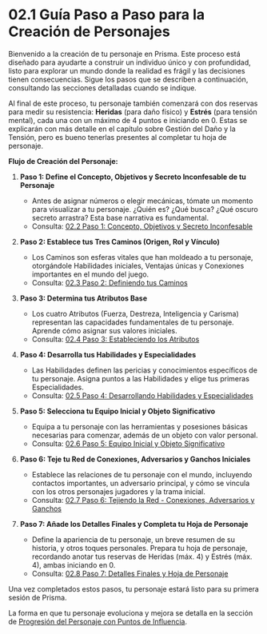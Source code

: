 # 02.1 Guía Paso a Paso para la Creación de Personajes

Bienvenido a la creación de tu personaje en Prisma. Este proceso está diseñado para ayudarte a construir un individuo único y con profundidad, listo para explorar un mundo donde la realidad es frágil y las decisiones tienen consecuencias. Sigue los pasos que se describen a continuación, consultando las secciones detalladas cuando se indique.

Al final de este proceso, tu personaje también comenzará con dos reservas para medir su resistencia: **Heridas** (para daño físico) y **Estrés** (para tensión mental), cada una con un máximo de 4 puntos e iniciando en 0. Estas se explicarán con más detalle en el capítulo sobre Gestión del Daño y la Tensión, pero es bueno tenerlas presentes al completar tu hoja de personaje.

**Flujo de Creación del Personaje:**

1.  **Paso 1: Define el Concepto, Objetivos y Secreto Inconfesable de tu Personaje**
    *   Antes de asignar números o elegir mecánicas, tómate un momento para visualizar a tu personaje. ¿Quién es? ¿Qué busca? ¿Qué oscuro secreto arrastra? Esta base narrativa es fundamental.
    *   Consulta: [02.2 Paso 1: Concepto, Objetivos y Secreto Inconfesable](./02.2_Paso_1_Concepto_Objetivos_y_Secreto_Inconfesable.md)

2.  **Paso 2: Establece tus Tres Caminos (Origen, Rol y Vínculo)**
    *   Los Caminos son esferas vitales que han moldeado a tu personaje, otorgándole Habilidades iniciales, Ventajas únicas y Conexiones importantes en el mundo del juego.
    *   Consulta: [02.3 Paso 2: Definiendo tus Caminos](./02.3_Paso_2_Definiendo_tus_Caminos.md)

3.  **Paso 3: Determina tus Atributos Base**
    *   Los cuatro Atributos (Fuerza, Destreza, Inteligencia y Carisma) representan las capacidades fundamentales de tu personaje. Aprende cómo asignar sus valores iniciales.
    *   Consulta: [02.4 Paso 3: Estableciendo los Atributos](./02.4_Paso_3_Estableciendo_los_Atributos.md)

4.  **Paso 4: Desarrolla tus Habilidades y Especialidades**
    *   Las Habilidades definen las pericias y conocimientos específicos de tu personaje. Asigna puntos a las Habilidades y elige tus primeras Especialidades.
    *   Consulta: [02.5 Paso 4: Desarrollando Habilidades y Especialidades](./02.5_Paso_4_Desarrollando_Habilidades_y_Especialidades.md)

5.  **Paso 5: Selecciona tu Equipo Inicial y Objeto Significativo**
    *   Equipa a tu personaje con las herramientas y posesiones básicas necesarias para comenzar, además de un objeto con valor personal.
    *   Consulta: [02.6 Paso 5: Equipo Inicial y Objeto Significativo](./02.6_Paso_5_Equipo_Inicial_y_Objeto_Significativo.md)

6.  **Paso 6: Teje tu Red de Conexiones, Adversarios y Ganchos Iniciales**
    *   Establece las relaciones de tu personaje con el mundo, incluyendo contactos importantes, un adversario principal, y cómo se vincula con los otros personajes jugadores y la trama inicial.
    *   Consulta: [02.7 Paso 6: Tejiendo la Red - Conexiones, Adversarios y Ganchos](./02.7_Paso_6_Tejiendo_la_Red_Conexiones_Adversarios_y_Ganchos.md)

7.  **Paso 7: Añade los Detalles Finales y Completa tu Hoja de Personaje**
    *   Define la apariencia de tu personaje, un breve resumen de su historia, y otros toques personales. Prepara tu hoja de personaje, recordando anotar tus reservas de Heridas (máx. 4) y Estrés (máx. 4), ambas iniciando en 0.
    *   Consulta: [02.8 Paso 7: Detalles Finales y Hoja de Personaje](./02.8_Paso_7_Detalles_Finales_y_Hoja_de_Personaje.md)

Una vez completados estos pasos, tu personaje estará listo para su primera sesión de Prisma.

La forma en que tu personaje evoluciona y mejora se detalla en la sección de [Progresión del Personaje con Puntos de Influencia](./02.9_Progresion_del_Personaje_Puntos_de_Influencia.md).
